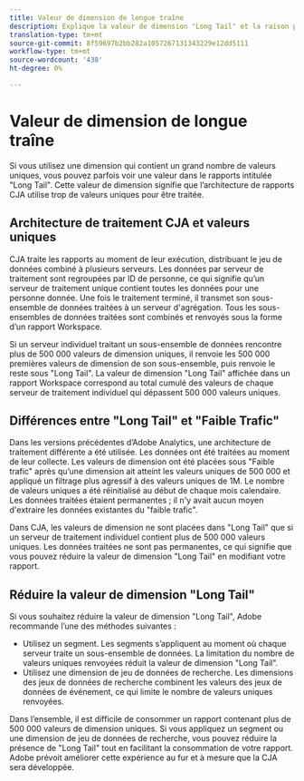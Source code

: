 ```yaml
---
title: Valeur de dimension de longue traîne
description: Explique la valeur de dimension "Long Tail" et la raison pour laquelle elle apparaît dans le rapports.
translation-type: tm+mt
source-git-commit: 8f59697b2bb282a1057267131343229e12dd5111
workflow-type: tm+mt
source-wordcount: '438'
ht-degree: 0%

---
```



# Valeur de dimension de longue traîne

Si vous utilisez une dimension qui contient un grand nombre de valeurs uniques, vous pouvez parfois voir une valeur dans le rapports intitulée &quot;Long Tail&quot;. Cette valeur de dimension signifie que l’architecture de rapports CJA utilise trop de valeurs uniques pour être traitée.

## Architecture de traitement CJA et valeurs uniques

CJA traite les rapports au moment de leur exécution, distribuant le jeu de données combiné à plusieurs serveurs. Les données par serveur de traitement sont regroupées par ID de personne, ce qui signifie qu’un serveur de traitement unique contient toutes les données pour une personne donnée. Une fois le traitement terminé, il transmet son sous-ensemble de données traitées à un serveur d&#39;agrégation. Tous les sous-ensembles de données traitées sont combinés et renvoyés sous la forme d’un rapport Workspace.

Si un serveur individuel traitant un sous-ensemble de données rencontre plus de 500 000 valeurs de dimension uniques, il renvoie les 500 000 premières valeurs de dimension de son sous-ensemble, puis renvoie le reste sous &quot;Long Tail&quot;. La valeur de dimension &quot;Long Tail&quot; affichée dans un rapport Workspace correspond au total cumulé des valeurs de chaque serveur de traitement individuel qui dépassent 500 000 valeurs uniques.

## Différences entre &quot;Long Tail&quot; et &quot;Faible Trafic&quot;

Dans les versions précédentes d’Adobe Analytics, une architecture de traitement différente a été utilisée. Les données ont été traitées au moment de leur collecte. Les valeurs de dimension ont été placées sous &quot;Faible trafic&quot; après qu’une dimension ait atteint les valeurs uniques de 500 000 et appliqué un filtrage plus agressif à des valeurs uniques de 1M. Le nombre de valeurs uniques a été réinitialisé au début de chaque mois calendaire. Les données traitées étaient permanentes ; il n&#39;y avait aucun moyen d&#39;extraire les données existantes du &quot;faible trafic&quot;.

Dans CJA, les valeurs de dimension ne sont placées dans &quot;Long Tail&quot; que si un serveur de traitement individuel contient plus de 500 000 valeurs uniques. Les données traitées ne sont pas permanentes, ce qui signifie que vous pouvez réduire la valeur de dimension &quot;Long Tail&quot; en modifiant votre rapport.

## Réduire la valeur de dimension &quot;Long Tail&quot;

Si vous souhaitez réduire la valeur de dimension &quot;Long Tail&quot;, Adobe recommande l’une des méthodes suivantes :

* Utilisez un segment. Les segments s’appliquent au moment où chaque serveur traite un sous-ensemble de données. La limitation du nombre de valeurs uniques renvoyées réduit la valeur de dimension &quot;Long Tail&quot;.
* Utilisez une dimension de jeu de données de recherche. Les dimensions des jeux de données de recherche combinent les valeurs des jeux de données de événement, ce qui limite le nombre de valeurs uniques renvoyées.

Dans l’ensemble, il est difficile de consommer un rapport contenant plus de 500 000 valeurs de dimension uniques. Si vous appliquez un segment ou une dimension de jeu de données de recherche, vous pouvez réduire la présence de &quot;Long Tail&quot; tout en facilitant la consommation de votre rapport. Adobe prévoit améliorer cette expérience au fur et à mesure que la CJA sera développée.
